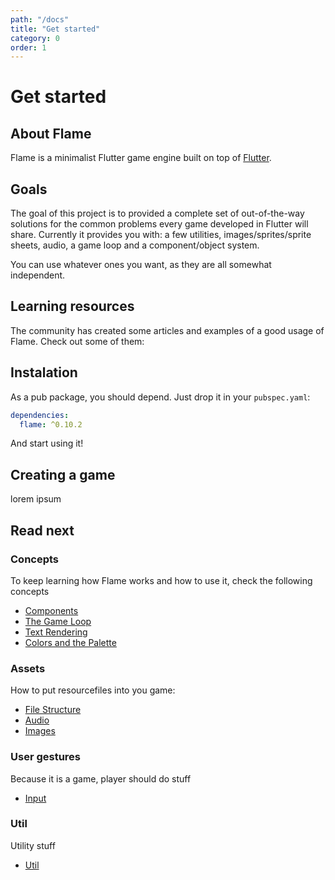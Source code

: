 ```yaml
---
path: "/docs"
title: "Get started"
category: 0
order: 1
---
```


# Get started

## About Flame

Flame is a minimalist Flutter game engine built on top of [Flutter](https://flutter.dev/).

## Goals

The goal of this project is to provided a complete set of out-of-the-way solutions for the common problems every game developed in Flutter will share.
Currently it provides you with: a few utilities, images/sprites/sprite sheets, audio, a game loop and a component/object system.

You can use whatever ones you want, as they are all somewhat independent.

## Learning resources

The community has created some articles and examples of a good usage of Flame. Check out some of them:



## Instalation

As a pub package, you should depend. Just drop it in your `pubspec.yaml`:


```yaml
dependencies:
  flame: ^0.10.2
```

And start using it!


## Creating a game

lorem ipsum


## Read next

### Concepts

To keep learning how Flame works and how to use it, check the following concepts

* [Components](components.md)
* [The Game Loop](game.md)
* [Text Rendering](text.md)
* [Colors and the Palette](palette.md)

### Assets

How to put resourcefiles into you game:

* [File Structure](structure.md)
* [Audio](audio.md)
* [Images](images.md)

### User gestures

Because it  is a game, player should do stuff

* [Input](input.md)


### Util

Utility stuff

* [Util](util.md)